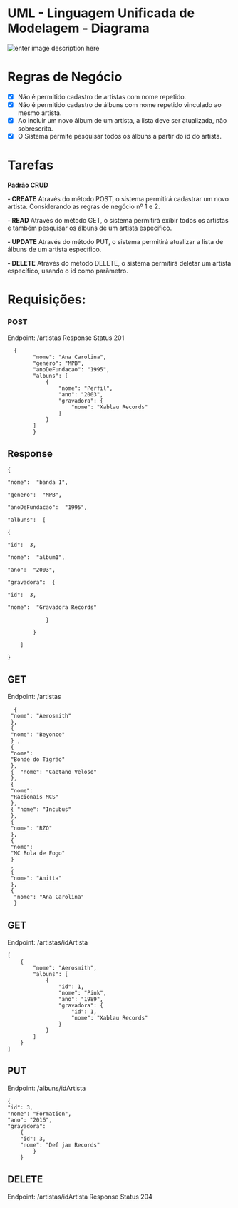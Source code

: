 # UML - Linguagem Unificada de Modelagem - Diagrama
![enter image description here](https://i.ibb.co/N2wHgJt/ZupFy.png)
# Regras de Negócio

 - [x] Não é permitido cadastro de artistas com nome repetido.
 - [x] Não é permitido cadastro de álbuns com nome repetido vinculado ao  mesmo artista.
 - [x] Ao incluir um novo álbum de um artista, a lista deve ser
       atualizada, não sobrescrita.
 - [x] O Sistema permite pesquisar todos os álbuns a partir do id do
       artista.

# Tarefas

**Padrão CRUD**

 **- CREATE** 
Através do método POST, o sistema permitirá cadastrar um novo artista. Considerando as regras de negócio nº 1 e 2. 

 **- READ**
 Através do método GET, o sistema permitirá exibir todos os artistas e também pesquisar os álbuns de um artista específico. 

**- UPDATE**
 Através do método PUT, o sistema permitirá atualizar a lista de álbuns de um artista específico. 
 
 **- DELETE**
 Através do método DELETE, o sistema permitirá deletar um artista específico, usando o id como parâmetro.

# Requisições:

### POST 

Endpoint: /artistas 
Response Status 201

      {
            "nome": "Ana Carolina",
            "genero": "MPB",
            "anoDeFundacao": "1995",
            "albuns": [
                {
                    "nome": "Perfil",
                    "ano": "2003",
                    "gravadora": {
                        "nome": "Xablau Records"
                    }
                }
            ] 
            }

## Response

    {
    
    "nome":  "banda 1",
    
    "genero":  "MPB",
    
    "anoDeFundacao":  "1995",
    
    "albuns":  [
    
    {
    
    "id":  3,
    
    "nome":  "album1",
    
    "ano":  "2003",
    
    "gravadora":  {
    
    "id":  3,
    
    "nome":  "Gravadora Records"
    
			    }
    
		    }
    
	    ]
    
    }

## GET
Endpoint: /artistas 


      {  
     "nome": "Aerosmith"  
     },  
     {  
     "nome": "Beyonce"  
     } ,  
     {  
     "nome":
     "Bonde do Tigrão"  
     },  
     {  "nome": "Caetano Veloso"  
     }, 
     { 
     "nome":
     "Racionais MCS" 
     }, 
     { "nome": "Incubus" 
     }, 
     { 
     "nome": "RZO" 
     }, 
     { 
     "nome":
     "MC Bola de Fogo" 
     }
     , 
     { 
     "nome": "Anitta" 
     }, 
     {
      "nome": "Ana Carolina" 
      }

## GET
Endpoint: /artistas/idArtista

    [
        {
            "nome": "Aerosmith",
            "albuns": [
                {
                    "id": 1,
                    "nome": "Pink",
                    "ano": "1989",
                    "gravadora": {
                        "id": 1,
                        "nome": "Xablau Records"
                    }
                }
            ]
        }
    ]

## PUT
Endpoint: /albuns/idArtista

    { 
    "id": 3, 
    "nome": "Formation", 
    "ano": "2016", 
    "gravadora": 
	    { 
	    "id": 3, 
	    "nome": "Def jam Records" 
		    } 
	    }

## DELETE
Endpoint: /artistas/idArtista
Response Status 204
